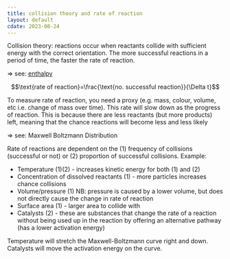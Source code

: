 ```yaml
---
title: collision theory and rate of reaction
layout: default
cdate: 2023-08-24
---
```


Collision theory: reactions occur when reactants collide with sufficient energy with the correct orientation. The more successful reactions in a period of time, the faster the rate of reaction.

=> see: [enthalpy](notes/enthalpy.md)

$$\text{rate of reaction}=\frac{\text{no. successful reaction}}{\Delta t}$$

To measure rate of reaction, you need a proxy (e.g. mass, colour, volume, etc i.e. change of mass over time). This rate will slow down as the progress of reaction. This is because there are less reactants (but more products) left, meaning that the chance reactions will become less and less likely

=> see: Maxwell Boltzmann Distribution

Rate of reactions are dependent on the (1) frequency of collisions (successful or not) or (2) proportion of successful collisions. Example:
- Temperature (1)(2) - increases kinetic energy for both (1) and (2)
- Concentration of dissolved reactants (1) - more particles increases chance collisions
- Volume/pressure (1) NB: pressure is caused by a lower volume, but does not directly cause the change in rate of reaction
- Surface area (1) - larger area to collide with
- Catalysts (2) - these are substances that change the rate of a reaction without being used up in the reaction by offering an alternative pathway (has a lower activation energy)

Temperature will stretch the Maxwell-Boltzmann curve right and down. Catalysts will move the activation energy on the curve.
